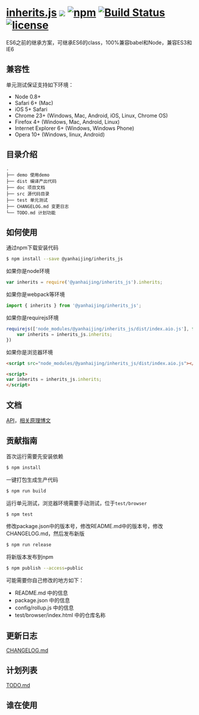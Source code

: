 # [inherits.js](https://github.com/yanhaijing/inherits.js) [![](https://img.shields.io/badge/Powered%20by-jslib%20base-brightgreen.svg)](https://github.com/yanhaijing/jslib-base) [![npm](https://img.shields.io/badge/npm-0.2.0-orange.svg)](https://www.npmjs.com/package/@yanhaijing/inherits_js) [![Build Status](https://travis-ci.org/yanhaijing/inherits.js.svg?branch=master)](https://travis-ci.org/yanhaijing/inherits.js) [![license](https://img.shields.io/badge/license-MIT-blue.svg)](https://github.com/yanhaijing/inherits.js/blob/master/LICENSE)
ES6之前的继承方案，可继承ES6的class，100%兼容babel和Node，兼容ES3和IE6

## 兼容性
单元测试保证支持如下环境：

- Node 0.8+
- Safari 6+ (Mac)
- iOS 5+ Safari
- Chrome 23+ (Windows, Mac, Android, iOS, Linux, Chrome OS)
- Firefox 4+ (Windows, Mac, Android, Linux)
- Internet Explorer 6+ (Windows, Windows Phone)
- Opera 10+ (Windows, linux, Android)

## 目录介绍

```
.
├── demo 使用demo
├── dist 编译产出代码
├── doc 项目文档
├── src 源代码目录
├── test 单元测试
├── CHANGELOG.md 变更日志
└── TODO.md 计划功能
```

## 如何使用
通过npm下载安装代码

```bash
$ npm install --save @yanhaijing/inherits_js
```

如果你是node环境

```js
var inherits = require('@yanhaijing/inherits_js').inherits;
```

如果你是webpack等环境

```js
import { inherits } from '@yanhaijing/inherits_js';
```

如果你是requirejs环境

```js
requirejs(['node_modules/@yanhaijing/inherits_js/dist/index.aio.js'], function (inherits_js) {
    var inherits = inherits_js.inherits;
})
```

如果你是浏览器环境

```html
<script src="node_modules/@yanhaijing/inherits_js/dist/index.aio.js"></script>

<script>
var inherits = inherits_js.inherits;
</script>
```

## 文档
[API](https://github.com/yanhaijing/inherits.js/blob/master/doc/api.md)，[相关原理博文](http://yanhaijing.com/javascript/2014/11/09/object-inherit-of-js/)

## 贡献指南
首次运行需要先安装依赖

```bash
$ npm install
```

一键打包生成生产代码

```bash
$ npm run build
```

运行单元测试，浏览器环境需要手动测试，位于`test/browser`

```bash
$ npm test
```

修改package.json中的版本号，修改README.md中的版本号，修改CHANGELOG.md，然后发布新版

```bash
$ npm run release
```

将新版本发布到npm

```bash
$ npm publish --access=public
```

可能需要你自己修改的地方如下：

- README.md 中的信息
- package.json 中的信息
- config/rollup.js 中的信息
- test/browser/index.html 中的仓库名称

## 更新日志
[CHANGELOG.md](https://github.com/yanhaijing/inherits.js/blob/master/CHANGELOG.md)

## 计划列表
[TODO.md](https://github.com/yanhaijing/inherits.js/blob/master/TODO.md)

## 谁在使用

